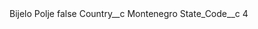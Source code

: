 <?xml version="1.0" encoding="UTF-8"?>
<CustomMetadata xmlns="http://soap.sforce.com/2006/04/metadata" xmlns:xsi="http://www.w3.org/2001/XMLSchema-instance" xmlns:xsd="http://www.w3.org/2001/XMLSchema">
    <label>Bijelo Polje</label>
    <protected>false</protected>
    <values>
        <field>Country__c</field>
        <value xsi:type="xsd:string">Montenegro</value>
    </values>
    <values>
        <field>State_Code__c</field>
        <value xsi:type="xsd:string">4</value>
    </values>
</CustomMetadata>
